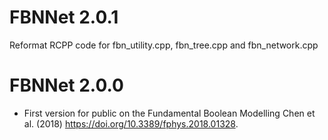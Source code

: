 # FBNNet 2.0.1

  Reformat RCPP code for fbn_utility.cpp, fbn_tree.cpp and fbn_network.cpp
  
# FBNNet 2.0.0

* First version for public on the Fundamental Boolean Modelling Chen et al. (2018) <https://doi.org/10.3389/fphys.2018.01328>.
